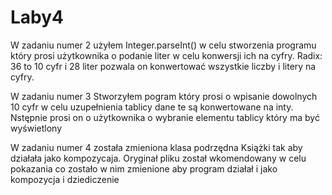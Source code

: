 # Laby4
W zadaniu numer 2 użyłem Integer.parseInt() w celu stworzenia programu który prosi użytkownika o podanie liter w celu konwersji ich na cyfry. Radix: 36 to 10 cyfr i 28 liter pozwala on konwertować wszystkie liczby i litery na cyfry.

W zadaniu numer 3 
Stworzyłem pogram który prosi o wpisanie dowolnych 10 cyfr w celu uzupełnienia tablicy dane te są konwertowane na inty. Nstępnie prosi on o użytkownika o wybranie elementu tablicy który ma być wyświetlony 

W zadaniu numer 4 została zmieniona klasa podrzędna Książki tak aby działała jako kompozycaja.
Oryginał pliku został wkomendowany w celu pokazania co zostało w nim zmienione aby program działał i jako kompozycja i dziediczenie 
